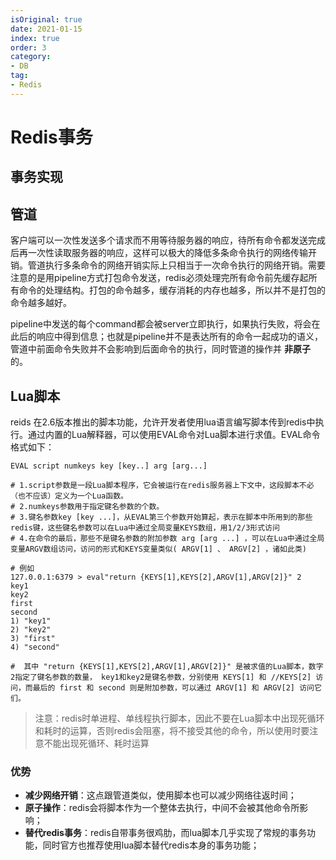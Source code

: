 ```yaml
---
isOriginal: true
date: 2021-01-15
index: true
order: 3
category:
- DB
tag:
- Redis
---
```


# Redis事务

## 事务实现

## 管道

客户端可以一次性发送多个请求而不用等待服务器的响应，待所有命令都发送完成后再一次性读取服务器的响应，这样可以极大的降低多条命令执行的网络传输开销。管道执行多条命令的网络开销实际上只相当于一次命令执行的网络开销。需要注意的是用pipeline方式打包命令发送，redis必须处理完所有命令前先缓存起所有命令的处理结构。打包的命令越多，缓存消耗的内存也越多，所以并不是打包的命令越多越好。

pipeline中发送的每个command都会被server立即执行，如果执行失败，将会在此后的响应中得到信息；也就是pipeline并不是表达所有的命令一起成功的语义，管道中前面命令失败并不会影响到后面命令的执行，同时管道的操作并 **非原子** 的。

## Lua脚本

reids 在2.6版本推出的脚本功能，允许开发者使用lua语言编写脚本传到redis中执行。通过内置的Lua解释器，可以使用EVAL命令对Lua脚本进行求值。EVAL命令格式如下：

```shell
EVAL script numkeys key [key..] arg [arg...]

# 1.script参数是一段Lua脚本程序，它会被运行在redis服务器上下文中，这段脚本不必（也不应该）定义为一个Lua函数。
# 2.numkeys参数用于指定键名参数的个数。
# 3.键名参数key [key ...]，从EVAL第三个参数开始算起，表示在脚本中所用到的那些redis键，这些键名参数可以在Lua中通过全局变量KEYS数组，用1/2/3形式访问
# 4.在命令的最后，那些不是键名参数的附加参数 arg [arg ...] ，可以在Lua中通过全局变量ARGV数组访问，访问的形式和KEYS变量类似( ARGV[1] 、 ARGV[2] ，诸如此类)

# 例如 
127.0.0.1:6379 > eval"return {KEYS[1],KEYS[2],ARGV[1],ARGV[2]}" 2
key1
key2
first
second
1) "key1"
2) "key2"
3) "first"
4) "second"

#  其中 "return {KEYS[1],KEYS[2],ARGV[1],ARGV[2]}" 是被求值的Lua脚本，数字2指定了键名参数的数量， key1和key2是键名参数，分别使用 KEYS[1] 和 //KEYS[2] 访问，而最后的 first 和 second 则是附加参数，可以通过 ARGV[1] 和 ARGV[2] 访问它们。
```

> 注意：redis时单进程、单线程执行脚本，因此不要在Lua脚本中出现死循环和耗时的运算，否则redis会阻塞，将不接受其他的命令，所以使用时要注意不能出现死循环、耗时运算

### 优势

- **减少网络开销**：这点跟管道类似，使用脚本也可以减少网络往返时间；
- **原子操作**：redis会将脚本作为一个整体去执行，中间不会被其他命令所影响；
- **替代redis事务**：redis自带事务很鸡肋，而lua脚本几乎实现了常规的事务功能，同时官方也推荐使用lua脚本替代redis本身的事务功能；
